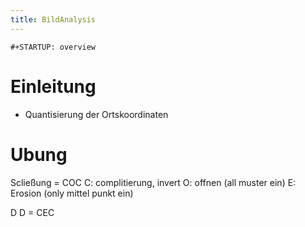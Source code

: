 ```yaml
---
title: BildAnalysis
---
```


```{=org}
#+STARTUP: overview
```
# Einleitung

-   Quantisierung der Ortskoordinaten

# Ubung

Scließung = COC C: complitierung, invert O: offnen (all muster ein) E:
Erosion (only mittel punkt ein)

D D = CEC
